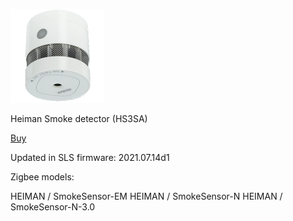 ![icon](icon.png)

Heiman Smoke detector (HS3SA)

[Buy](http://alli.pub/5wabvv)

Updated in SLS firmware: 2021.07.14d1

Zigbee models:

HEIMAN / SmokeSensor-EM
HEIMAN / SmokeSensor-N
HEIMAN / SmokeSensor-N-3.0
